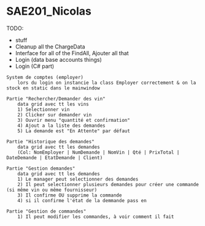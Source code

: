 # SAE201_Nicolas


TODO:
- stuff
- Cleanup all the ChargeData
- Interface for all of the FindAll, Ajouter all that
- Login (data base accounts things)
- Login (C# part)
```
System de comptes (employer)
	lors du login on instancie la class Employer correctement & on la stock en static dans le mainwindow

Partie "Rechercher/Demander des vin"
	data grid avec tt les vins
	1) Selectionner vin
	2) Clicker sur demander vin
	3) Ouvrir menu "quantité et confirmation" 
	4) Ajout a la liste des demandes
	5) La demande est "En Attente" par défaut

Partie "Historique des demandes"
	data grid avec tt les demandes
	(Col: NomEmployer | NumDemande | NomVin | Qté | PrixTotal | DateDemande | EtatDemande | Client)

Partie "Gestion demandes" 
	data grid avec tt les demandes
	1) Le manager peut selectionner des demandes
	2) Il peut selectionner plusieurs demandes pour créer une commande (si même vin ou même fournisseur)
	3) Il confirme OU supprime la commande
	4) si il confirme l'état de la demmande pass en 

Partie "Gestion de commandes"
	1) Il peut modifier les commandes, à voir comment il fait
```
